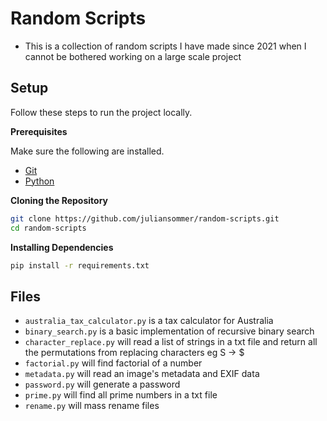 # Random Scripts

- This is a collection of random scripts I have made since 2021 when I cannot be bothered working on a large scale project

## Setup

Follow these steps to run the project locally.

**Prerequisites**

Make sure the following are installed.

- [Git](https://git-scm.com)
- [Python](https://www.python.org)

**Cloning the Repository**

```bash
git clone https://github.com/juliansommer/random-scripts.git
cd random-scripts
```

**Installing Dependencies**

```bash
pip install -r requirements.txt
```

## Files

- `australia_tax_calculator.py` is a tax calculator for Australia
- `binary_search.py` is a basic implementation of recursive binary search
- `character_replace.py` will read a list of strings in a txt file and return all the permutations from replacing characters eg S -> $
- `factorial.py` will find factorial of a number
- `metadata.py` will read an image's metadata and EXIF data
- `password.py` will generate a password
- `prime.py` will find all prime numbers in a txt file
- `rename.py` will mass rename files
